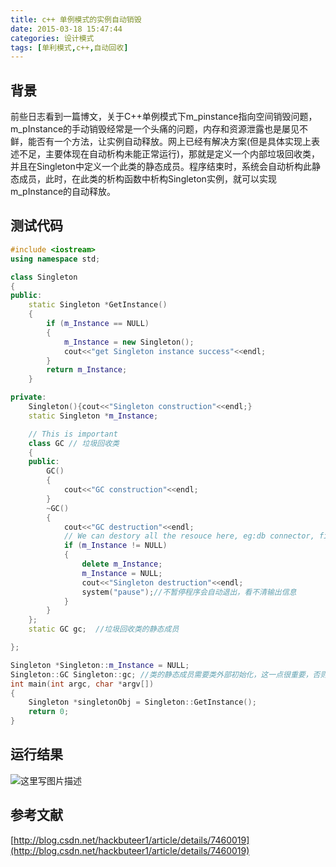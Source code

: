 ```yaml
---
title: c++ 单例模式的实例自动销毁
date: 2015-03-18 15:47:44
categories: 设计模式
tags: [单利模式,c++,自动回收]
---
```


## 背景
前些日志看到一篇博文，关于C++单例模式下m_pinstance指向空间销毁问题，m_pInstance的手动销毁经常是一个头痛的问题，内存和资源泄露也是屡见不鲜，能否有一个方法，让实例自动释放。网上已经有解决方案(但是具体实现上表述不足，主要体现在自动析构未能正常运行)，那就是定义一个内部垃圾回收类，并且在Singleton中定义一个此类的静态成员。程序结束时，系统会自动析构此静态成员，此时，在此类的析构函数中析构Singleton实例，就可以实现m_pInstance的自动释放。
## 测试代码
<!--more-->
```c++
#include <iostream>
using namespace std;

class Singleton
{
public:
	static Singleton *GetInstance()
	{
		if (m_Instance == NULL)
		{
			m_Instance = new Singleton();
			cout<<"get Singleton instance success"<<endl;
		}
		return m_Instance;
	}

private:
	Singleton(){cout<<"Singleton construction"<<endl;}
	static Singleton *m_Instance;

	// This is important
	class GC // 垃圾回收类
	{
	public:
		GC()
		{
			cout<<"GC construction"<<endl;
		}
		~GC()
		{
			cout<<"GC destruction"<<endl;
			// We can destory all the resouce here, eg:db connector, file handle and so on
			if (m_Instance != NULL)
			{
				delete m_Instance;
				m_Instance = NULL;
				cout<<"Singleton destruction"<<endl;
				system("pause");//不暂停程序会自动退出，看不清输出信息
			}
		}
	};
	static GC gc;  //垃圾回收类的静态成员

};

Singleton *Singleton::m_Instance = NULL;
Singleton::GC Singleton::gc; //类的静态成员需要类外部初始化，这一点很重要，否则程序运行连GC的构造都不会进入，何谈自动析构
int main(int argc, char *argv[])
{
	Singleton *singletonObj = Singleton::GetInstance();
	return 0;
}
```
## 运行结果
![这里写图片描述](http://pdqo4ie3j.bkt.clouddn.com/18-8-20/19741595.jpg)

## 参考文献
[http://blog.csdn.net/hackbuteer1/article/details/7460019](http://blog.csdn.net/hackbuteer1/article/details/7460019)

